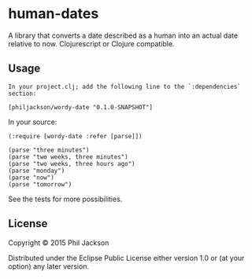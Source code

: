 # human-dates

A library that converts a date described as a human into an actual
date relative to now. Clojurescript or Clojure compatible.

## Usage

    In your project.clj; add the following line to the `:dependencies`
    section:

    [philjackson/wordy-date "0.1.0-SNAPSHOT"]

In your source:

    (:require [wordy-date :refer [parse]])

    (parse "three minutes")
    (parse "two weeks, three minutes")
    (parse "two weeks, three hours ago")
    (parse "monday")
    (parse "now")
    (parse "tomorrow")

See the tests for more possibilities.

## License

Copyright © 2015 Phil Jackson

Distributed under the Eclipse Public License either version 1.0 or (at
your option) any later version.
